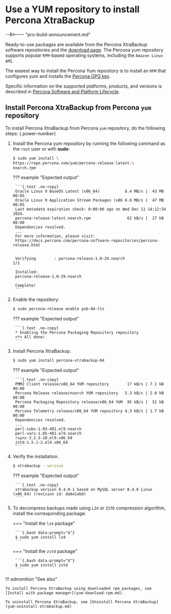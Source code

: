 # Use a YUM repository to install Percona XtraBackup

--8<--- "pro-build-announcement.md"

Ready-to-use packages are available from the Percona XtraBackup software
repositories and the [download page](https://www.percona.com/downloads/). The Percona yum repository supports popular `RPM`-based operating systems, including the `Amazon Linux AMI`.

The easiest way to install the Percona Yum repository is to install an `RPM` that configures yum and installs the [Percona GPG key](https://www.percona.com/downloads/RPM-GPG-KEY-percona).

Specific information on the supported platforms, products, and versions is described in [Percona Software and Platform Lifecycle](https://www.percona.com/services/policies/percona-software-platform-lifecycle#mysql).

## Install Percona XtraBackup from Percona `yum` repository

To install Percona XtraBackup from Percona `yum` repository, do the following steps:
{.power-number}

1. Install the Percona yum repository by running the following command as the `root` user or with **sudo**: 

    ```{.bash data-prompt="$"}
    $ sudo yum install \
    https://repo.percona.com/yum/percona-release-latest.\
    noarch.rpm
    ```

    ??? example "Expected output"

        ```{.text .no-copy}
        Oracle Linux 9 BaseOS Latest (x86_64)           8.4 MB/s |  43 MB     00:05    
        Oracle Linux 9 Application Stream Packages (x86 8.6 MB/s |  47 MB     00:05    
        Last metadata expiration check: 0:00:06 ago on Wed Dec 11 14:12:54 2024.
        percona-release-latest.noarch.rpm                62 kB/s |  27 kB     00:00    
        Dependencies resolved.
        ...
        For more information, please visit:
        https://docs.percona.com/percona-software-repositories/percona-release.html


        Verifying        : percona-release-1.0-29.noarch                          1/1 

        Installed:
        percona-release-1.0-29.noarch                                                 

        Complete!
        ```

2. Enable the repository: 

    ```{.bash data-prompt="$"}
    $ sudo percona-release enable pxb-84-lts
    ```

    ??? example "Expected output"

        ```{.text .no-copy}
        * Enabling the Percona Packaging Repository repository
        <*> All done!
        ```

3. Install Percona XtraBackup.

    ```{.bash data-prompt="$"}
    $ sudo yum install percona-xtrabackup-84
    ```

    ??? example "Expected output"

        ```{.text .no-copy}
        PMM2 Client release/x86_64 YUM repository        17 kB/s | 7.1 kB     00:00    
        Percona Release release/noarch YUM repository   5.3 kB/s | 2.0 kB     00:00    
        Percona Packaging Repository release/x86_64 YUM  95 kB/s |  52 kB     00:00    
        Percona Telemetry release/x86_64 YUM repository 4.3 kB/s | 1.7 kB     00:00    
        Dependencies resolved.
        ...
        perl-subs-1.03-481.el9.noarch                                                 
        perl-vars-1.05-481.el9.noarch                                                 
        rsync-3.2.3-20.el9.x86_64                                                     
        zstd-1.5.1-2.el9.x86_64 
        ```
        
4. Verify the installation.

    ```{.bash data-prompt="$"}
    $ xtrabackup --version
    ```

    ??? example "Expected output"

        ```{.text .no-copy}
        xtrabackup version 8.4.0-1 based on MySQL server 8.4.0 Linux (x86_64) (revision id: da6e1abd)
        ```

5. To decompress backups made using `LZ4` or `ZSTD` compression algorithm, install the corresponding package:

    === "Install the `lz4` package"

        ```{.bash data-prompt="$"}
        $ sudo yum install lz4
        ```

    === "Install the `zstd` package"

        ```{.bash data-prompt="$"}
        $ sudo yum install zstd
        ```

!!! admonition "See also"

    To install Percona XtraBackup using downloaded rpm packages, see [Install with package manager](yum-download-rpm.md).

    To uninstall Percona XtraBackup, see [Uninstall Percona XtraBackup](yum-uninstall-xtrabackup.md) 

